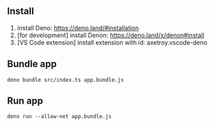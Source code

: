 ## Install
1. install Deno: https://deno.land/#installation
2. [for development] install Denon: https://deno.land/x/denon#install
3. [VS Code extension] install extension with id: axetroy.vscode-deno

## Bundle app
`deno bundle src/index.ts app.bundle.js`

## Run app
`deno run --allow-net app.bundle.js`
